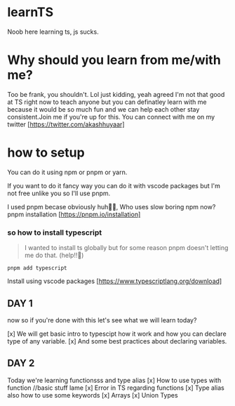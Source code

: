 # learnTS
Noob here learning ts, js sucks.

# Why should you learn from me/with me?
Too be frank, you shouldn't. 
Lol just kidding, yeah agreed I'm not that good at TS right now to teach anyone 
but you can definatley learn with me because it would be so much fun and we 
can help each other stay consistent.Join me if you're up for this. 
You can connect with me on my twitter [https://twitter.com/akashhuyaar]

# how to setup 
You can do it using npm or pnpm or yarn.

If you want to do it fancy way you can do it with vscode packages but I'm not free unlike you so I'll use pnpm.

I used pnpm becase obviously huh😮‍💨, Who uses slow boring npm now?
pnpm installation [https://pnpm.io/installation]

### so how to install typescript
> I wanted to install ts globally but for some reason pnpm doesn't letting me do that. (help!!🥲)

```
pnpm add typescript
```
Install using vscode packages [https://www.typescriptlang.org/download]

## DAY 1
now so if you're done with this let's see what we will learn today?

[x] We will get basic intro to typescipt how it work and how you can declare type of any variable. 
[x] And some best practices about declaring variables.

## DAY 2
Today we're learning functionsss and type alias
[x] How to use types with function //basic stuff lame
[x] Error in TS regarding functions
[x] Type alias also how to use some keywords
[x] Arrays
[x] Union Types